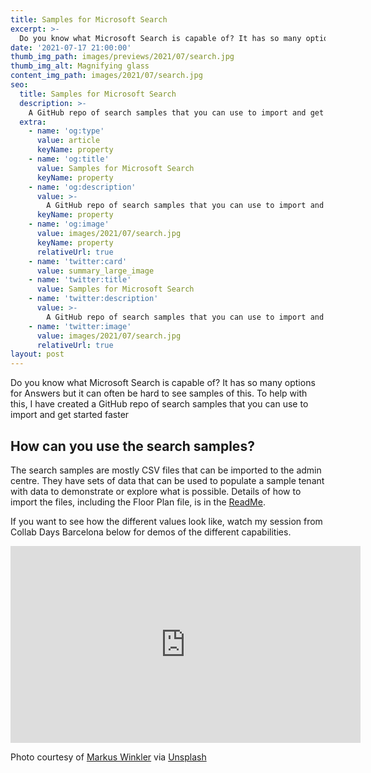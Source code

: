 ```yaml
---
title: Samples for Microsoft Search
excerpt: >-
  Do you know what Microsoft Search is capable of? It has so many options for Answers but it can often be hard to see samples of this. To help with this, I have created a GitHub repo of search samples that you can use to import and get started faster.
date: '2021-07-17 21:00:00'
thumb_img_path: images/previews/2021/07/search.jpg
thumb_img_alt: Magnifying glass
content_img_path: images/2021/07/search.jpg
seo:
  title: Samples for Microsoft Search
  description: >-
    A GitHub repo of search samples that you can use to import and get started faster
  extra:
    - name: 'og:type'
      value: article
      keyName: property
    - name: 'og:title'
      value: Samples for Microsoft Search
      keyName: property
    - name: 'og:description'
      value: >-
        A GitHub repo of search samples that you can use to import and get started faster
      keyName: property
    - name: 'og:image'
      value: images/2021/07/search.jpg
      keyName: property
      relativeUrl: true
    - name: 'twitter:card'
      value: summary_large_image
    - name: 'twitter:title'
      value: Samples for Microsoft Search
    - name: 'twitter:description'
      value: >-
        A GitHub repo of search samples that you can use to import and get started faster
    - name: 'twitter:image'
      value: images/2021/07/search.jpg
      relativeUrl: true
layout: post
---
```


Do you know what Microsoft Search is capable of? It has so many options for Answers but it can often be hard to see samples of this. To help with this, I have created a GitHub repo of search samples that you can use to import and get started faster

## How can you use the search samples?

The search samples are mostly CSV files that can be imported to the admin centre. They have sets of data that can be used to populate a sample tenant with data to demonstrate or explore what is possible. Details of how to import the files, including the Floor Plan file, is in the [ReadMe](https://github.com/kevmcdonk/MSSearch-Samples/blob/main/README.md).

If you want to see how the different values look like, watch my session from Collab Days Barcelona below for demos of the different capabilities.

<iframe width="560" height="315" src="https://www.youtube.com/embed/StoNv0u3Gg4" title="YouTube video player" frameborder="0" allow="accelerometer; autoplay; clipboard-write; encrypted-media; gyroscope; picture-in-picture" allowfullscreen></iframe>

Photo courtesy of [Markus Winkler](https://unsplash.com/@markuswinkler) via [Unsplash](https://unsplash.com)
